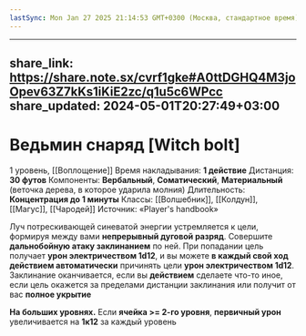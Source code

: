 ```yaml
---
lastSync: Mon Jan 27 2025 21:14:53 GMT+0300 (Москва, стандартное время)
---
```

---
share_link: https://share.note.sx/cvrf1gke#A0ttDGHQ4M3joOpev63Z7kKs1iKiE2zc/q1u5c6WPcc
share_updated: 2024-05-01T20:27:49+03:00
---
# Ведьмин снаряд [Witch bolt]
1 уровень, [[Воплощение]]
Время накладывания: **1 действие**
Дистанция: **30 футов**
Компоненты: **Вербальный**, **Соматический**, **Материальный** (веточка дерева, в которое ударила молния)
Длительность: **Концентрация до 1 минуты**
Классы: [[Волшебник]], [[Колдун]], [[Магус]], [[Чародей]]
Источник: «Player's handbook»

Луч потрескивающей синеватой энергии устремляется к цели, формируя между вами **непрерывный дуговой разряд**. Совершите **дальнобойную атаку заклинанием** по ней. При попадании цель получает **урон электричеством 1d12**, и вы можете **в каждый свой ход действием автоматически** причинять цели **урон электричеством 1d12**. Заклинание оканчивается, если вы **действием** сделаете что-то иное, если цель окажется за пределами дистанции заклинания или получит от вас **полное укрытие**

**На больших уровнях.** Если **ячейка >= 2-го уровня**, **первичный урон** увеличивается на **1к12** за каждый уровень